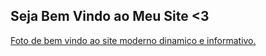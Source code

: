 ## Seja Bem Vindo ao Meu Site <3 

[Foto de bem vindo ao site moderno dinamico e informativo.](https://genealdiagnosticos.com.br/sites/default/files/noticias/bem_vindo_0.jpg)
